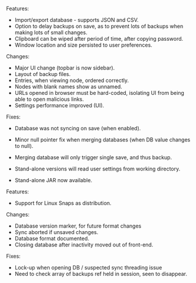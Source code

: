 Features:
- Import/export database - supports JSON and CSV.
- Option to delay backups on save, as to prevent lots of backups when making lots of small changes.
- Clipboard can be wiped after period of time, after copying password.
- Window location and size persisted to user preferences.

Changes:
- Major UI change (topbar is now sidebar).
- Layout of backup files.
- Entries, when viewing node, ordered correctly.
- Nodes with blank names show as unnamed.
- URLs opened in browser must be hard-coded, isolating UI from being able to open malicious links.
- Settings performance improved (UI).

Fixes:
- Database was not syncing on save (when enabled).
- Minor null pointer fix when merging databases (when DB value changes to null).
- Merging database will only trigger single save, and thus backup.





- Stand-alone versions will read user settings from working directory.
- Stand-alone JAR now available.


Features:
- Support for Linux Snaps as distribution.

Changes:
- Database version marker, for future format changes
- Sync aborted if unsaved changes.
- Database format documented.
- Closing database after inactivity moved out of front-end.

Fixes:
- Lock-up when opening DB / suspected sync threading issue
- Need to check array of backups ref held in session, seen to disappear.
